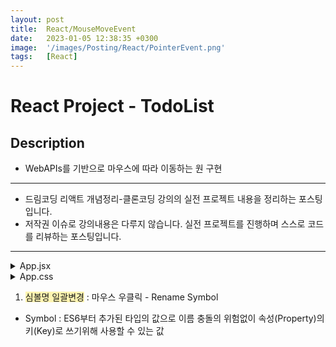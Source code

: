 ```yaml
---
layout: post
title:  React/MouseMoveEvent
date:   2023-01-05 12:38:35 +0300
image:  '/images/Posting/React/PointerEvent.png'
tags:   [React]
---
```


# React Project - TodoList

## Description <br/>
* WebAPIs를 기반으로 마우스에 따라 이동하는 원 구현<br/>

___

* 드림코딩 리액트 개념정리-클론코딩 강의의 실전 프로젝트 내용을 정리하는 포스팅입니다.<br/>
* 저작권 이슈로 강의내용은 다루지 않습니다. 실전 프로젝트를 진행하며 스스로 코드를 리뷰하는 포스팅입니다.<br/>

___

<details>
<summary>App.jsx</summary>
<div markdown="1">

```javaScript

import './App.css';
import React, {useState} from 'react';


export default function App() {
    const [x, setX] = useState();
    const [y, setY] = useState(); //초기값은 0으로 설정

    return(
        <div className = 'container' onPointerMove={(event) => 
        {
            setX(event.clientX);
            setY(event.clientY);
        }}>
            <div className = 'pointer' style={% raw %}{{transform: `translate(${x}px, ${y}px)`}}{% endraw %} />
        </div>
    )
}

```
</div>
</details>

<details>
<summary>App.css</summary>
<div markdown="1">

```css

.container {
    width: 100vw;
    height: 100vh;
}

.pointer {
    position: absolute;
    background-color: salmon;
    border-radius: 50%;
    width: 25px;
    height: 25px;
    left: -15px;
    top: -15px;
}

```
</div>
</details>

1. <span style='background-color: #fff5b1'>심볼명 일괄변경</span> : 마우스 우클릭 - Rename Symbol
* Symbol : ES6부터 추가된 타입의 값으로 이름 충돌의 위험없이 속성(Property)의 키(Key)로 쓰기위해 사용할 수 있는 값









